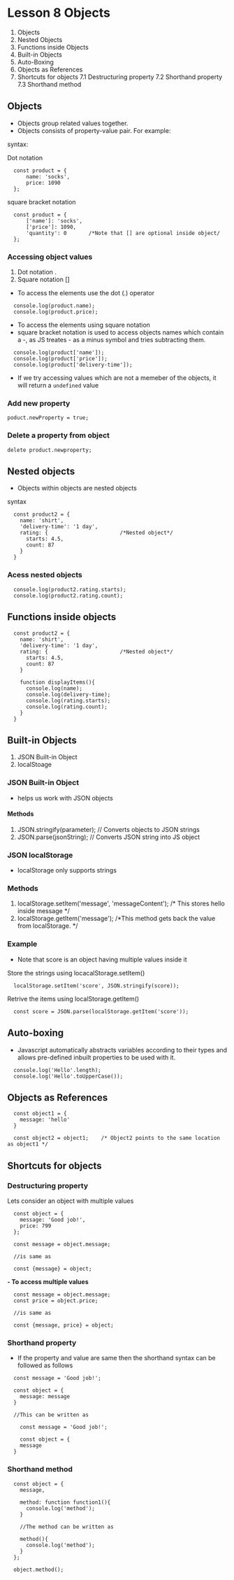 # Lesson 8 Objects

1. Objects
2. Nested Objects
3. Functions inside Objects
4. Built-in Objects
5. Auto-Boxing
6. Objects as References
7. Shortcuts for objects
  7.1 Destructuring property
  7.2 Shorthand property
  7.3 Shorthand method

## Objects

- Objects group related values together.
- Objects consists of property-value pair. For example:

syntax:

Dot notation

```
  const product = {
      name: 'socks',
      price: 1090
  };
```

square bracket notation

```
  const product = {
      ['name']: 'socks',
      ['price']: 1090,
      'quantity': 0       /*Note that [] are optional inside object/
  };
```

### Accessing object values
1. Dot notation .
2. Square notation []

- To access the elements use the dot (.) operator

```
  console.log(product.name);
  console.log(product.price);
```

- To access the elements using square notation
- square bracket notation is used to access objects names which contain a -, as JS treates - as a minus symbol and tries subtracting them.

```
  console.log(product['name']);
  console.log(product['price']);
  console.log(product['delivery-time']);
```

- If we try accessing values which are not a memeber of the objects, it will return a `undefined` value

### Add new property

`poduct.newProperty = true;`

### Delete a property from object

`delete product.newproperty;`

## Nested objects

- Objects within objects are nested objects

syntax

```
  const product2 = {
    name: 'shirt', 
    'delivery-time': '1 day',
    rating: {                       /*Nested object*/
      starts: 4.5,
      count: 87
    }
  }
```

### Acess nested objects

```
  console.log(product2.rating.starts);
  console.log(product2.rating.count);
```

## Functions inside objects

```
  const product2 = {
    name: 'shirt', 
    'delivery-time': '1 day',
    rating: {                       /*Nested object*/
      starts: 4.5,
      count: 87
    }

    function displayItems(){
      console.log(name);
      console.log(delivery-time);
      console.log(rating.starts);
      console.log(rating.count);
    }
  }
```

## Built-in Objects

1. JSON Built-in Object
2. localStoage

### JSON Built-in Object

- helps us work with JSON objects

#### Methods

1. JSON.stringify(parameter);   // Converts objects to JSON strings
2. JSON.parse(jsonString);      // Converts JSON string into JS object

### JSON localStorage

- localStorage only supports strings

### Methods

1. localStorage.setItem('message', 'messageContent');    /* This stores hello inside message  */
2. localStorage.getItem('message');     /*This method gets back the value from localStorage. */


### Example

- Note that score is an object having multiple values inside it

Store the strings using locacalStorage.setItem()

```
  localStorage.setItem('score', JSON.stringify(score));
```

Retrive the items using localStorage.getItem()

```
  const score = JSON.parse(localStorage.getItem('score'));
```

## Auto-boxing

- Javascript automatically abstracts variables according to their types and allows pre-defined inbuilt properties to be used with it.


```
  console.log('Hello'.length);
  console.log('Hello'.toUpperCase());
```

## Objects as References

```
  const object1 = {
    message: 'hello'
  }

  const object2 = object1;    /* Object2 points to the same location as object1 */
```

## Shortcuts for objects

### Destructuring property

Lets consider an object with multiple values

```
  const object = {
    message: 'Good job!',
    price: 799
  };
```

```
  const message = object.message;

  //is same as

  const {message} = object;
```

**- To access multiple values**

```
  const message = object.message;
  const price = object.price;

  //is same as

  const {message, price} = object;
```

### Shorthand property

- If the property and value are same then the shorthand syntax can be followed as follows

```
  const message = 'Good job!';

  const object = {
    message: message
  }

  //This can be written as

    const message = 'Good job!';

    const object = {
    message
  }  
```

### Shorthand method


```
  const object = {
    message,

    method: function function1(){
      console.log('method');
    }

    //The method can be written as

    method(){
      console.log('method');
    }
  };

  object.method();
  ```